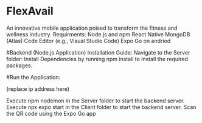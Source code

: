 # FlexAvail


An innovative mobile application poised to transform the fitness and wellness industry.
Requirments:
Node.js and npm
React Native
MongoDB (Atlas)
Code Editor (e.g., Visual Studio Code)
Expo Go on andriod


#Backend (Node.js Application) Installation Guide:
Navigate to the Server folder:
Install Dependencies by running npm install to install the required packages.


#Run the Application:

(replace ip address here)

Execute npm nodemon in the Server folder to start the backend server.
Execute npx expo start in the Client folder to start the backend server.
Scan the QR code using the Expo Go app

